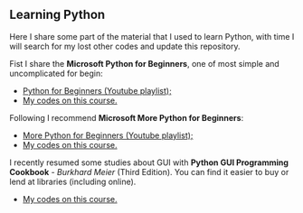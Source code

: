 ## Learning Python

Here I share some part of the material that I used to learn Python, with time I will search for my lost other codes and update this repository.

Fist I share the **Microsoft Python for Beginners**, one of most simple and uncomplicated for begin:

- [Python for Beginners (Youtube playlist);](www.youtube.com/playlist?list=PLlrxD0HtieHhS8VzuMCfQD4uJ9yne1mE6)
- [My codes on this course.](./python_for_Beginners)

Following I recommend **Microsoft More Python for Beginners**:

- [More Python for Beginners (Youtube playlist);](https://youtube.com/playlist?list=PLlrxD0HtieHiXd-nEby-TMCoUNwhbLUnj)
- [My codes on this course.](./more_python_for_Beginners)

I recently resumed some studies about GUI with **Python GUI Programming Cookbook** - *Burkhard Meier* (Third Edition). You can find it easier to buy or lend at libraries (including online).

- [My codes on this course.](./GUI)